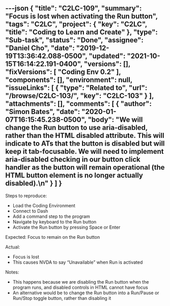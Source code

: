 ---json
{
  "title": "C2LC-109",
  "summary": "Focus is lost when activating the Run button",
  "tags": "C2LC",
  "project": {
    "key": "C2LC",
    "title": "Coding to Learn and Create"
  },
  "type": "Sub-task",
  "status": "Done",
  "assignee": "Daniel Cho",
  "date": "2019-12-19T13:36:42.088-0500",
  "updated": "2021-10-15T16:14:22.191-0400",
  "versions": [],
  "fixVersions": [
    "Coding Env 0.2"
  ],
  "components": [],
  "environment": null,
  "issueLinks": [
    {
      "type": "Related to",
      "url": "/browse/C2LC-103/",
      "key": "C2LC-103"
    }
  ],
  "attachments": [],
  "comments": [
    {
      "author": "Simon Bates",
      "date": "2020-01-07T16:15:45.238-0500",
      "body": "We will change the Run button to use aria-disabled, rather than the HTML disabled attribute. This will indicate to ATs that the button is disabled but will keep it tab-focusable. We will need to implement aria-disabled checking in our button click handler as the button will remain operational (the HTML button element is no longer actually disabled).\n"
    }
  ]
}
---
Steps to reproduce:

* Load the Coding Environment
* Connect to Dash
* Add a command step to the program
* Navigate by keyboard to the Run button
* Activate the Run button by pressing Space or Enter

Expected: Focus to remain on the Run button

Actual:

* Focus is lost
* This causes NVDA to say “Unavailable” when Run is activated

Notes:

* This happens because we are disabling the Run button when the program runs, and disabled controls in HTML cannot have focus
* An alternative would be to change the Run button into a Run/Pause or Run/Stop toggle button, rather than disabling it

        